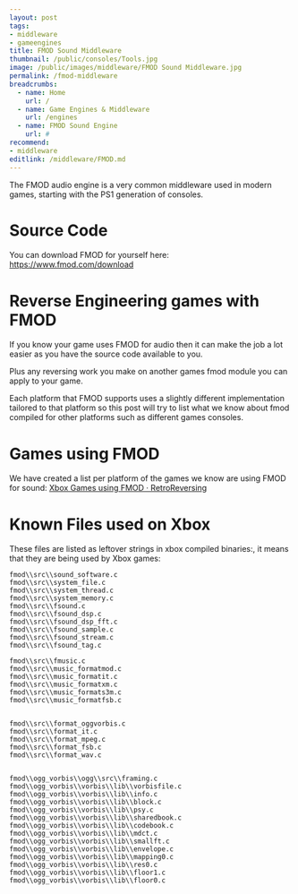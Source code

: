 ```yaml
---
layout: post
tags: 
- middleware
- gameengines
title: FMOD Sound Middleware
thumbnail: /public/consoles/Tools.jpg
image: /public/images/middleware/FMOD Sound Middleware.jpg
permalink: /fmod-middleware
breadcrumbs:
  - name: Home
    url: /
  - name: Game Engines & Middleware
    url: /engines
  - name: FMOD Sound Engine
    url: #
recommend:
- middleware
editlink: /middleware/FMOD.md
---
```


The FMOD audio engine is a very common middleware used in modern games, starting with the PS1 generation of consoles.

# Source Code
You can download FMOD for yourself here: https://www.fmod.com/download 

# Reverse Engineering games with FMOD
If you know your game uses FMOD for audio then it can make the job a lot easier as you have the source code available to you. 

Plus any reversing work you make on another games fmod module you can apply to your game.

Each platform that FMOD supports uses a slightly different implementation tailored to that platform so this post will try to list what we know about fmod compiled for other platforms such as different games consoles.

# Games using FMOD
We have created a list per platform of the games we know are using FMOD for sound:
[Xbox Games using FMOD · RetroReversing](https://www.retroreversing.com/xbox-game-engines#fmod-sound-and-music-middleware)

# Known Files used on Xbox
These files are listed as leftover strings in xbox compiled binaries:, it means that they are being used by Xbox games:
```
fmod\\src\\sound_software.c
fmod\\src\\system_file.c
fmod\\src\\system_thread.c
fmod\\src\\system_memory.c
fmod\\src\\fsound.c
fmod\\src\\fsound_dsp.c
fmod\\src\\fsound_dsp_fft.c
fmod\\src\\fsound_sample.c
fmod\\src\\fsound_stream.c
fmod\\src\\fsound_tag.c

fmod\\src\\fmusic.c
fmod\\src\\music_formatmod.c
fmod\\src\\music_formatit.c
fmod\\src\\music_formatxm.c
fmod\\src\\music_formats3m.c
fmod\\src\\music_formatfsb.c


fmod\\src\\format_oggvorbis.c
fmod\\src\\format_it.c
fmod\\src\\format_mpeg.c
fmod\\src\\format_fsb.c
fmod\\src\\format_wav.c


fmod\\ogg_vorbis\\ogg\\src\\framing.c
fmod\\ogg_vorbis\\vorbis\\lib\\vorbisfile.c
fmod\\ogg_vorbis\\vorbis\\lib\\info.c
fmod\\ogg_vorbis\\vorbis\\lib\\block.c
fmod\\ogg_vorbis\\vorbis\\lib\\psy.c
fmod\\ogg_vorbis\\vorbis\\lib\\sharedbook.c
fmod\\ogg_vorbis\\vorbis\\lib\\codebook.c
fmod\\ogg_vorbis\\vorbis\\lib\\mdct.c
fmod\\ogg_vorbis\\vorbis\\lib\\smallft.c
fmod\\ogg_vorbis\\vorbis\\lib\\envelope.c
fmod\\ogg_vorbis\\vorbis\\lib\\mapping0.c
fmod\\ogg_vorbis\\vorbis\\lib\\res0.c
fmod\\ogg_vorbis\\vorbis\\lib\\floor1.c
fmod\\ogg_vorbis\\vorbis\\lib\\floor0.c
```

